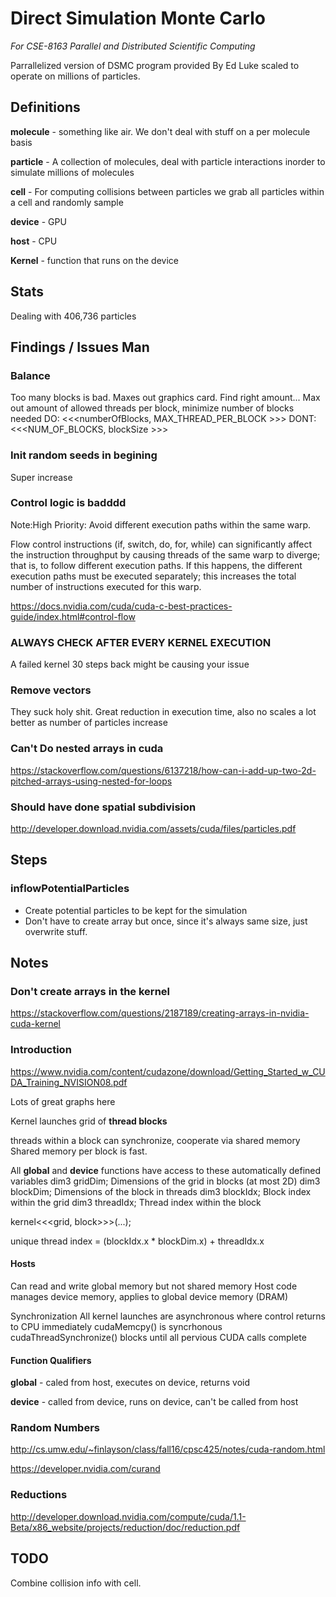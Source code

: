 # Direct Simulation Monte Carlo

*For CSE-8163 Parallel and Distributed Scientific Computing*

Parrallelized version of DSMC program provided By Ed Luke scaled to operate on millions of particles.

## Definitions

**molecule** - something like air. We don't deal with stuff on a per molecule basis

**particle** - A collection of molecules, deal with particle interactions inorder to simulate millions of molecules

**cell** - For computing collisions between particles we grab all particles within a cell and randomly sample

**device** - GPU

**host** - CPU

**Kernel** - function that runs on the device

## Stats

Dealing with 406,736 particles

## Findings / Issues Man

### Balance
Too many blocks is bad. Maxes out graphics card. Find right amount...
Max out amount of allowed threads per block, minimize number of blocks needed
DO:
	<<<numberOfBlocks, MAX_THREAD_PER_BLOCK >>>
DONT:
	<<<NUM_OF_BLOCKS, blockSize >>>

### Init random seeds in begining

Super increase

### Control logic is badddd

Note:High Priority: Avoid different execution paths within the same warp.

Flow control instructions (if, switch, do, for, while) can significantly affect the instruction throughput by causing threads of the same warp to diverge; that is, to follow different execution paths. If this happens, the different execution paths must be executed separately; this increases the total number of instructions executed for this warp.

https://docs.nvidia.com/cuda/cuda-c-best-practices-guide/index.html#control-flow

### ALWAYS CHECK AFTER EVERY KERNEL EXECUTION

A failed kernel 30 steps back might be causing your issue

### Remove vectors

They suck holy shit. Great reduction in execution time, also no scales a lot better as number of particles increase


### Can't Do nested arrays in cuda

https://stackoverflow.com/questions/6137218/how-can-i-add-up-two-2d-pitched-arrays-using-nested-for-loops

### Should have done spatial subdivision

http://developer.download.nvidia.com/assets/cuda/files/particles.pdf

## Steps

### inflowPotentialParticles

* Create potential particles to be kept for the simulation
* Don't have to create array but once, since it's always same size, just overwrite stuff.

## Notes

### Don't create arrays in the kernel
https://stackoverflow.com/questions/2187189/creating-arrays-in-nvidia-cuda-kernel

### Introduction
https://www.nvidia.com/content/cudazone/download/Getting_Started_w_CUDA_Training_NVISION08.pdf

Lots of great graphs here

Kernel launches grid of **thread blocks**

threads within a block can synchronize, cooperate via shared memory
Shared memory per block is fast.

All __global__ and __device__ functions have
access to these automatically defined variables
dim3 gridDim;
	Dimensions of the grid in blocks (at most 2D)
dim3 blockDim;
	Dimensions of the block in threads
dim3 blockIdx;
	Block index within the grid
dim3 threadIdx;
	Thread index within the block

kernel<<<grid, block>>>(...);

unique thread index = (blockIdx.x * blockDim.x) + threadIdx.x

#### Hosts
Can read and write global memory but not shared memory
Host code manages device memory, applies to global device memory (DRAM)

Synchronization
	All kernel launches are asynchronous where control returns to CPU immediately
	cudaMemcpy() is syncrhonous
	cudaThreadSynchronize() blocks until all pervious CUDA calls complete

#### Function Qualifiers

__global__ - caled from host, executes on device, returns void

__device__ - called from device, runs on device, can't be called from host

### Random Numbers

http://cs.umw.edu/~finlayson/class/fall16/cpsc425/notes/cuda-random.html

https://developer.nvidia.com/curand

### Reductions

http://developer.download.nvidia.com/compute/cuda/1.1-Beta/x86_website/projects/reduction/doc/reduction.pdf


## TODO

Combine collision info with cell.